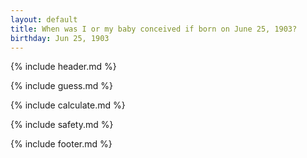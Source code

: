 ```yaml
---
layout: default
title: When was I or my baby conceived if born on June 25, 1903?
birthday: Jun 25, 1903
---
```


{% include header.md %}

{% include guess.md %}

{% include calculate.md %}

{% include safety.md %}

{% include footer.md %}




